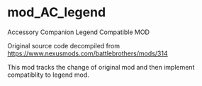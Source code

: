 # mod_AC_legend
Accessory Companion Legend Compatible MOD

Original source code decompiled from https://www.nexusmods.com/battlebrothers/mods/314

This mod tracks the change of original mod and then implement compatiblity to legend mod.
